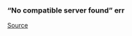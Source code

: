 ### “No compatible server found” err
[Source](https://stackoverflow.com/questions/47921093/no-compatible-server-found-error-came-while-installing-mysql-in-windows-7)